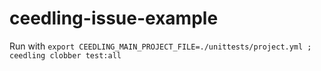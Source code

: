 # ceedling-issue-example

Run with `export CEEDLING_MAIN_PROJECT_FILE=./unittests/project.yml ; ceedling clobber test:all`
